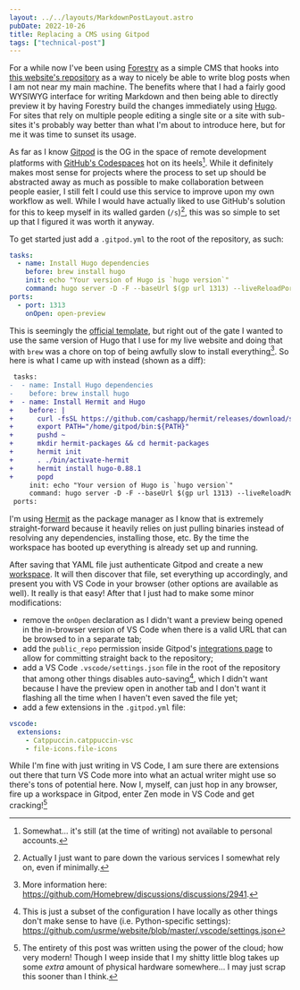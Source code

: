 ```yaml
---
layout: ../../layouts/MarkdownPostLayout.astro
pubDate: 2022-10-26
title: Replacing a CMS using Gitpod
tags: ["technical-post"]
---
```

For a while now I've been using [Forestry](https://forestry.io/) as a simple CMS that hooks into [this website's repository](https://github.com/usrme/website) as a way to nicely be able to write blog posts when I am not near my main machine. The benefits where that I had a fairly good WYSIWYG interface for writing Markdown and then being able to directly preview it by having Forestry build the changes immediately using [Hugo](https://gohugo.io/). For sites that rely on multiple people editing a single site or a site with sub-sites it's probably way better than what I'm about to introduce here,  but for me it was time to sunset its usage.

As far as I know [Gitpod](https://www.gitpod.io/) is the OG in the space of remote development platforms with [GitHub's Codespaces](https://github.com/features/codespaces) hot on its heels[^1]. While it definitely makes most sense for projects where the process to set up should be abstracted away as much as possible to make collaboration between people easier, I still felt I could use this service to improve upon my own workflow as well. While I would have actually liked to use GitHub's solution for this to keep myself in its walled garden (`/s`)[^2],  this was so simple to set up that I figured it was worth it anyway.

To get started just add a `.gitpod.yml` to the root of the repository, as such:

```yaml
tasks:
  - name: Install Hugo dependencies
    before: brew install hugo
    init: echo "Your version of Hugo is `hugo version`"
    command: hugo server -D -F --baseUrl $(gp url 1313) --liveReloadPort=443 --appendPort=false --bind=0.0.0.0
ports:
  - port: 1313
    onOpen: open-preview
```

This is seemingly the [official template](https://github.com/gitpod-io/template-hugo/blob/main/.gitpod.yml), but right out of the gate I wanted to use the same version of Hugo that I use for my live website and doing that with `brew` was a chore on top of being awfully slow to install everything[^3]. So here is what I came up with instead (shown as a diff):

```diff
 tasks:
-  - name: Install Hugo dependencies
-    before: brew install hugo
+  - name: Install Hermit and Hugo
+    before: |
+      curl -fsSL https://github.com/cashapp/hermit/releases/download/stable/install.sh | /bin/bash
+      export PATH="/home/gitpod/bin:${PATH}"
+      pushd ~
+      mkdir hermit-packages && cd hermit-packages
+      hermit init
+      . ./bin/activate-hermit
+      hermit install hugo-0.88.1
+      popd
     init: echo "Your version of Hugo is `hugo version`"
     command: hugo server -D -F --baseUrl $(gp url 1313) --liveReloadPort=443 --appendPort=false --bind=0.0.0.0
 ports:
```

I'm using [Hermit](https://cashapp.github.io/hermit/) as the package manager as I know that is extremely straight-forward because it heavily relies on just pulling binaries instead of resolving any dependencies, installing those, etc. By the time the workspace has booted up everything is already set up and running.

After saving that YAML file just authenticate Gitpod and create a new [workspace](https://gitpod.io/workspaces). It will then discover that file, set everything up accordingly, and present you with VS Code in your browser (other options are available as well). It really is that easy! After that I just had to make some minor modifications:

- remove the `onOpen` declaration as I didn't want a preview being opened in the in-browser version of VS Code when there is a valid URL that can be browsed to in a separate tab;
- add the `public_repo` permission inside Gitpod's [integrations page](https://gitpod.io/integrations) to allow for committing straight back to the repository;
- add a VS Code `.vscode/settings.json` file in the root of the repository that among other things disables auto-saving[^4], which I didn't want because I have the preview open in another tab and I don't want it flashing all the time when I haven't even saved the file yet;
- add a few extensions in the `.gitpod.yml` file:

```yaml
vscode:
  extensions:
    - Catppuccin.catppuccin-vsc
    - file-icons.file-icons
```

While I'm fine with just writing in VS Code, I am sure there are extensions out there that turn VS Code more into what an actual writer might use so there's tons of potential here. Now I, myself, can just hop in any browser, fire up a workspace in Gitpod, enter Zen mode in VS Code and get cracking![^5]

[^1]: Somewhat... it's still (at the time of writing) not available to personal accounts.
[^2]: Actually I just want to pare down the various services I somewhat rely on, even if minimally.
[^3]: More information here: https://github.com/Homebrew/discussions/discussions/2941.
[^4]: This is just a subset of the configuration I have locally as other things don't make sense to have (i.e. Python-specific settings): https://github.com/usrme/website/blob/master/.vscode/settings.json
[^5]: The entirety of this post was written using the power of the cloud; how very modern! Though I weep inside that I my shitty little blog takes up some _extra_ amount of physical hardware somewhere... I may just scrap this sooner than I think.
